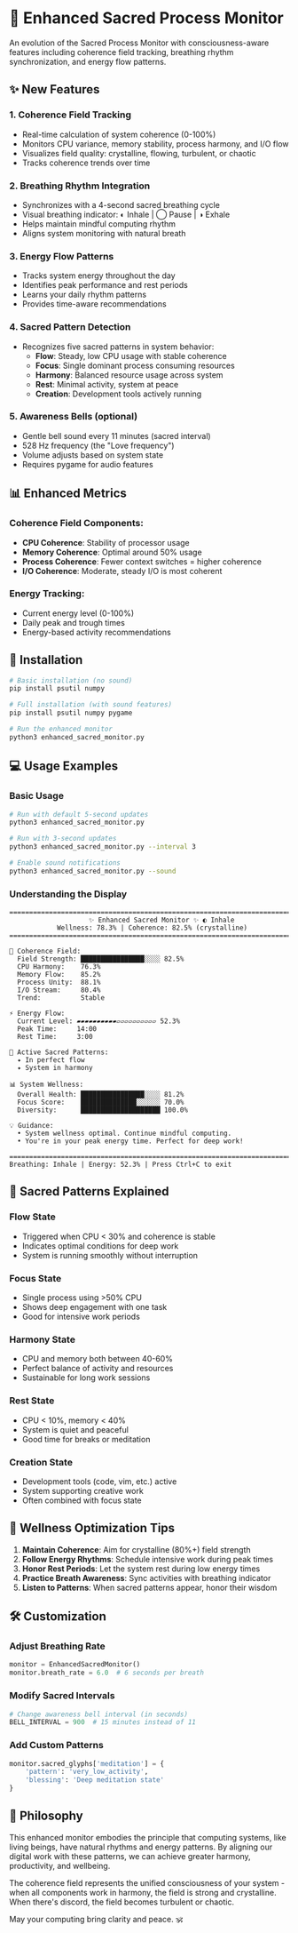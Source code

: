 # 🌟 Enhanced Sacred Process Monitor

An evolution of the Sacred Process Monitor with consciousness-aware features including coherence field tracking, breathing rhythm synchronization, and energy flow patterns.

## ✨ New Features

### 1. **Coherence Field Tracking**
- Real-time calculation of system coherence (0-100%)
- Monitors CPU variance, memory stability, process harmony, and I/O flow
- Visualizes field quality: crystalline, flowing, turbulent, or chaotic
- Tracks coherence trends over time

### 2. **Breathing Rhythm Integration**
- Synchronizes with a 4-second sacred breathing cycle
- Visual breathing indicator: ◐ Inhale | ◯ Pause | ◑ Exhale
- Helps maintain mindful computing rhythm
- Aligns system monitoring with natural breath

### 3. **Energy Flow Patterns**
- Tracks system energy throughout the day
- Identifies peak performance and rest periods
- Learns your daily rhythm patterns
- Provides time-aware recommendations

### 4. **Sacred Pattern Detection**
- Recognizes five sacred patterns in system behavior:
  - **Flow**: Steady, low CPU usage with stable coherence
  - **Focus**: Single dominant process consuming resources
  - **Harmony**: Balanced resource usage across system
  - **Rest**: Minimal activity, system at peace
  - **Creation**: Development tools actively running

### 5. **Awareness Bells** (optional)
- Gentle bell sound every 11 minutes (sacred interval)
- 528 Hz frequency (the "Love frequency")
- Volume adjusts based on system state
- Requires pygame for audio features

## 📊 Enhanced Metrics

### Coherence Field Components:
- **CPU Coherence**: Stability of processor usage
- **Memory Coherence**: Optimal around 50% usage
- **Process Coherence**: Fewer context switches = higher coherence
- **I/O Coherence**: Moderate, steady I/O is most coherent

### Energy Tracking:
- Current energy level (0-100%)
- Daily peak and trough times
- Energy-based activity recommendations

## 🚀 Installation

```bash
# Basic installation (no sound)
pip install psutil numpy

# Full installation (with sound features)
pip install psutil numpy pygame

# Run the enhanced monitor
python3 enhanced_sacred_monitor.py
```

## 💻 Usage Examples

### Basic Usage
```bash
# Run with default 5-second updates
python3 enhanced_sacred_monitor.py

# Run with 3-second updates
python3 enhanced_sacred_monitor.py --interval 3

# Enable sound notifications
python3 enhanced_sacred_monitor.py --sound
```

### Understanding the Display

```
================================================================================
                    ✨ Enhanced Sacred Monitor ✨ ◐ Inhale
            Wellness: 78.3% | Coherence: 82.5% (crystalline)
================================================================================

🌊 Coherence Field:
  Field Strength: ████████████████░░░░ 82.5%
  CPU Harmony:    76.3%
  Memory Flow:    85.2%
  Process Unity:  88.1%
  I/O Stream:     80.4%
  Trend:          Stable

⚡ Energy Flow:
  Current Level: ▰▰▰▰▰▰▰▰▰▰▱▱▱▱▱▱▱▱▱▱ 52.3%
  Peak Time:     14:00
  Rest Time:     3:00

🔮 Active Sacred Patterns:
  ✦ In perfect flow
  ✦ System in harmony

📊 System Wellness:
  Overall Health: ████████████████░░░░ 81.2%
  Focus Score:    ██████████████░░░░░░ 70.0%
  Diversity:      ████████████████████ 100.0%

💡 Guidance:
  • System wellness optimal. Continue mindful computing.
  • You're in your peak energy time. Perfect for deep work!

================================================================================
Breathing: Inhale | Energy: 52.3% | Press Ctrl+C to exit
```

## 🔮 Sacred Patterns Explained

### Flow State
- Triggered when CPU < 30% and coherence is stable
- Indicates optimal conditions for deep work
- System is running smoothly without interruption

### Focus State
- Single process using >50% CPU
- Shows deep engagement with one task
- Good for intensive work periods

### Harmony State
- CPU and memory both between 40-60%
- Perfect balance of activity and resources
- Sustainable for long work sessions

### Rest State
- CPU < 10%, memory < 40%
- System is quiet and peaceful
- Good time for breaks or meditation

### Creation State
- Development tools (code, vim, etc.) active
- System supporting creative work
- Often combined with focus state

## 🎯 Wellness Optimization Tips

1. **Maintain Coherence**: Aim for crystalline (80%+) field strength
2. **Follow Energy Rhythms**: Schedule intensive work during peak times
3. **Honor Rest Periods**: Let the system rest during low energy times
4. **Practice Breath Awareness**: Sync activities with breathing indicator
5. **Listen to Patterns**: When sacred patterns appear, honor their wisdom

## 🛠️ Customization

### Adjust Breathing Rate
```python
monitor = EnhancedSacredMonitor()
monitor.breath_rate = 6.0  # 6 seconds per breath
```

### Modify Sacred Intervals
```python
# Change awareness bell interval (in seconds)
BELL_INTERVAL = 900  # 15 minutes instead of 11
```

### Add Custom Patterns
```python
monitor.sacred_glyphs['meditation'] = {
    'pattern': 'very_low_activity',
    'blessing': 'Deep meditation state'
}
```

## 🙏 Philosophy

This enhanced monitor embodies the principle that computing systems, like living beings, have natural rhythms and energy patterns. By aligning our digital work with these patterns, we can achieve greater harmony, productivity, and wellbeing.

The coherence field represents the unified consciousness of your system - when all components work in harmony, the field is strong and crystalline. When there's discord, the field becomes turbulent or chaotic.

May your computing bring clarity and peace. 🕉️